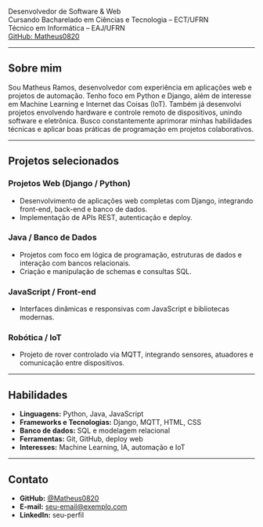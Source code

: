Desenvolvedor de Software & Web  
Cursando Bacharelado em Ciências e Tecnologia – ECT/UFRN  
Técnico em Informática – EAJ/UFRN  
[GitHub: Matheus0820](https://github.com/Matheus0820)

---

## Sobre mim  
<div style="text-align:left">
Sou Matheus Ramos, desenvolvedor com experiência em aplicações web e projetos de automação. Tenho foco em Python e Django, além de interesse em Machine Learning e Internet das Coisas (IoT). Também já desenvolvi projetos envolvendo hardware e controle remoto de dispositivos, unindo software e eletrônica.  
Busco constantemente aprimorar minhas habilidades técnicas e aplicar boas práticas de programação em projetos colaborativos.
</div>

---

## Projetos selecionados  
<div style="text-align:left">

### Projetos Web (Django / Python)
- Desenvolvimento de aplicações web completas com Django, integrando front-end, back-end e banco de dados.  
- Implementação de APIs REST, autenticação e deploy.

### Java / Banco de Dados
- Projetos com foco em lógica de programação, estruturas de dados e interação com bancos relacionais.  
- Criação e manipulação de schemas e consultas SQL.

### JavaScript / Front-end
- Interfaces dinâmicas e responsivas com JavaScript e bibliotecas modernas.  

### Robótica / IoT
- Projeto de rover controlado via MQTT, integrando sensores, atuadores e comunicação entre dispositivos.
</div>

---

## Habilidades  
<div style="text-align:left">

- **Linguagens:** Python, Java, JavaScript  
- **Frameworks e Tecnologias:** Django, MQTT, HTML, CSS  
- **Banco de dados:** SQL e modelagem relacional  
- **Ferramentas:** Git, GitHub, deploy web  
- **Interesses:** Machine Learning, IA, automação e IoT

</div>

---

## Contato  
<div style="text-align:left">

- **GitHub:** [@Matheus0820](https://github.com/Matheus0820)  
- **E-mail:** seu-email@exemplo.com  
- **LinkedIn:** seu-perfil  

</div>
